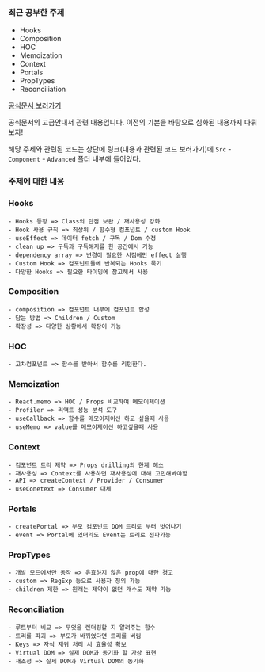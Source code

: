 ### 최근 공부한 주제

- Hooks
- Composition
- HOC
- Memoization
- Context
- Portals
- PropTypes
- Reconciliation

<a href="https://ko.reactjs.org/docs/getting-started.html">공식문서 보러가기</a>

공식문서의 고급안내서 관련 내용입니다. 이전의 기본을 바탕으로 심화된 내용까지 다뤄보자!

해당 주제와 관련된 코드는 상단에 링크(내용과 관련된 코드 보러가기)에 `Src` - `Component` - `Advanced` 폴더 내부에 들어있다.

### 주제에 대한 내용

### Hooks

```
- Hooks 등장 => Class의 단점 보완 / 재사용성 강화
- Hook 사용 규칙 => 최상위 / 함수형 컴포넌트 / custom Hook
- useEffect => 데이터 fetch / 구독 / Dom 수정
- clean up => 구독과 구독해지를 한 공간에서 가능
- dependency array => 변경이 필요한 시점에만 effect 실행
- Custom Hook => 컴포넌트들에 반복되는 Hooks 묶기
- 다양한 Hooks => 필요한 타이밍에 참고해서 사용
```

### Composition

```
- composition => 컴포넌트 내부에 컴포넌트 합성
- 담는 방법 => Children / Custom
- 확장성 => 다양한 상황에서 확장이 가능
```

### HOC

```
- 고차컴포넌트 => 함수를 받아서 함수를 리턴한다.
```

### Memoization

```
- React.memo => HOC / Props 비교하여 메모이제이션
- Profiler => 리액트 성능 분석 도구
- useCallback => 함수를 메모이제이션 하고 싶을때 사용
- useMemo => value를 메모이제이션 하고싶을때 사용
```

### Context

```
- 컴포넌트 트리 제약 => Props drilling의 한계 해소
- 재사용성 => Context를 사용하면 재사용성에 대해 고민해봐야함
- API => createContext / Provider / Consumer
- useConetext => Consumer 대체
```

### Portals

```
- createPortal => 부모 컴포넌트 DOM 트리로 부터 벗어나기
- event => Portal에 있더라도 Event는 트리로 전파가능
```

### PropTypes

```
- 개발 모드에서만 동작 => 유효하지 않은 prop에 대한 경고
- custom => RegExp 등으로 사용자 정의 가능
- children 제한 => 원래는 제약이 없던 개수도 제약 가능
```

### Reconciliation

```
- 루트부터 비교 => 무엇을 렌더링할 지 알려주는 함수
- 트리를 파괴 => 부모가 바뀌었다면 트리를 버림
- Keys => 자식 재귀 처리 시 효율성 확보
- Virtual DOM => 실제 DOM과 동기화 할 가상 표현
- 재조정 => 실제 DOM과 Virtual DOM의 동기화
```
